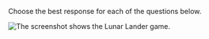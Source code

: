 Choose the best response for each of the questions below. 

![The screenshot shows the Lunar Lander game.](../media/lunar-lander-game.png)
